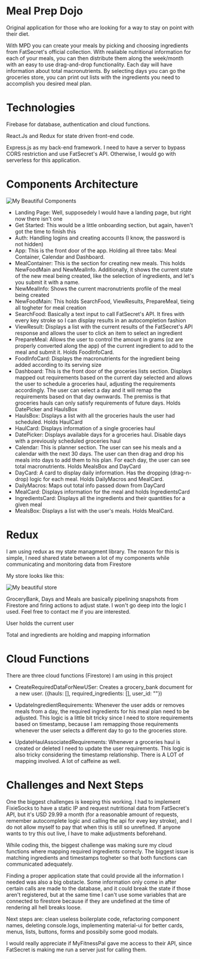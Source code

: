 # Meal Prep Dojo

Original application for those who are looking for a way to stay on point with their diet.

With MPD you can create your meals by picking and choosing ingredients from FatSecret's official collection. With realiable nutritional information for each of your meals, you can then distribute them along the week/month with an easy to use drag-and-drop functionality. Each day will have information about total macronutrients. By selecting days you can go the groceries store, you can print out lists with the ingredients you need to accomplish you desired meal plan.

# Technologies

Firebase for database, authentication and cloud functions.

React.Js and Redux for state driven front-end code.

Express.js as my back-end framework. I need to have a server to bypass CORS restriction and use FatSecret's API. Otherwise, I would go with serverless for this application.

# Components Architecture

![My Beautiful Components](https://i.imgur.com/nOD30U7.jpg)

 - Landing Page: Well, supposedely I would have a landing page, but right now there isn't one
 - Get Started: This would be a little onboarding section, but again, haven't got the time to finish this
 - Auth: Handling logins and creating accounts (I know, the password is not hidden)
 - App: This is the front door of the app. Holding all three tabs: Meal Container, Calendar and Dashboard.
 - MealContainer: This is the section for creating new meals. This holds NewFoodMain and NewMealInfo. Additionally, it shows the current state of the new meal being created, like the selection of ingredients, and let's you submit it with a name.
 - NewMealInfo: Shows the current macronutrients profile of the meal being created
 - NewFoodMain: This holds SearchFood, ViewResults, PrepareMeal, tieing all togheter for meal creation
 - SearchFood: Basically a text input to call FatSecret's API. It fires with every key stroke so I can display results in an autocompletion fashion
 - ViewResult: Displays a list with the current results of the FatSecret's API response and allows the user to click an item to select an ingredient
 - PrepareMeal: Allows the user to control the amount in grams (oz are properly converted along the app) of the current ingredient to add to the meal and submit it. Holds FoodInfoCard.
 - FoodInfoCard: Displays the macronutrients for the ingredient being added according to its serving size
 - Dashboard: This is the front door of the groceries lists section. Displays mapped out requirements based on the current day selected and allows the user to schedule a groceries haul, adjusting the requirements accordingly. The user can select a day and it will remap the requirements based on that day ownwards. The premiss is that groceries hauls can only satisfy requirements of future days. Holds DatePicker and HaulsBox
 - HaulsBox: Displays a list with all the groceries hauls the user had scheduled. Holds HaulCard
 - HaulCard: Displays information of a single groceries haul
 - DatePicker: Displays available days for a groceries haul. Disable days with a previously scheduled groceries haul
 - Calendar: This is planner section. The user can see his meals and a calendar with the next 30 days. The user can then drag and drop his meals into days to add them to his plan. For each day, the user can see total macronutrients. Holds MealsBox and DayCard
 - DayCard: A card to display daily information. Has the dropping (drag-n-drop) logic for each meal. Holds DailyMacros and MealCard.
 - DailyMacros: Maps out total info passed down from DayCard
 - MealCard: Displays information for the meal and holds IngredientsCard
 - IngredientsCard: Displays all the ingredients and their quantities for a given meal
 - MealsBox: Displays a list with the user's meals. Holds MealCard.
 
 # Redux
 
 I am using redux as my state managment library. The reason for this is simple, I need shared state between a lot of my components while communicating and monitoring data from Firestore
 
 My store looks like this:
 
 ![My beautiful store](https://i.imgur.com/WdisbFX.jpg)
 
 GroceryBank, Days and Meals are basically pipelining snapshots from Firestore and firing actions to adjust state. I won't go deep into the logic I used. Feel free to contact me if you are interested. 
 
 User holds the current user
 
 Total and ingredients are holding and mapping information
 
 # Cloud Functions
 
 There are three cloud functions (Firestore) I am using in this project
 
- CreateRequiredDataForNewUSer: Creates a grocery_bank document for a new user. ({hauls: [], required_ingredients: [], user_id: ""})

- UpdateIngredientRequirements: Whenever the user adds or removes meals from a day, the required ingredients for his meal plan need to be adjusted. This logic is a little bit tricky since I need to store requirements based on timestamp, because I am remapping those requirements whenever the user selects a different day to go to the groceries store.

- UpdateHaulAssociatedRequirements: Whenever a groceries haul is created or deleted I need to update the user requirements. This logic is also tricky considering the timestamp relationship. There is A LOT of mapping involved. A lot of caffeine as well. 

# Challenges and Next Steps

One the biggest challenges is keeping this working. I had to implement FixieSocks to have a static IP and request nutritional data from FatSecret's API, but it's USD 29.99 a month (for a reasonable amount of requests, remember autocomplete logic and calling the api for evey key stroke), and I do not allow myself to pay that when this is still so unrefined. If anyone wants to try this out live, I have to make adjustments beforehand.

While coding this, the biggest challenge was making sure my cloud functions where mapping required ingredients correcly. The biggest issue is matching ingredients and timestamps togheter so that both functions can communicated adequately. 

Finding a proper application state that could provide all the information I needed was also a big obstacle. Some information only come in after certain calls are made to the database, and it could break the state if those aren't registered, but at the same time I can't use some variables that are connected to firestore because if they are undefined at the time of rendering all hell breaks loose.

Next steps are: clean useless boilerplate code, refactoring component names, deleting console.logs, implementing material-ui for better cards, menus, lists, buttons, forms and possibily some good modals.

I would really appreciate if MyFitnessPal gave me access to their API, since FatSecret is making me run a server just for calling them.

